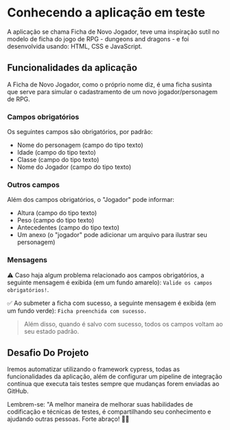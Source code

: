 # Conhecendo a aplicação em teste
A aplicação se chama Ficha de Novo Jogador, teve uma inspiração sutíl no modelo de ficha do jogo de RPG - dungeons and dragons - e foi desenvolvida usando: HTML, CSS e JavaScript.

## Funcionalidades da aplicação
A Ficha de Novo Jogador, como o próprio nome diz, é uma ficha susinta que serve para simular o cadastramento de um novo jogador/personagem de RPG.

### Campos obrigatórios
Os seguintes campos são obrigatórios, por padrão:

- Nome do personagem (campo do tipo texto)
- Idade (campo do tipo texto)
- Classe (campo do tipo texto)
- Nome do Jogador (campo do tipo texto)

### Outros campos
Além dos campos obrigatórios, o "Jogador" pode informar:
- Altura (campo do tipo texto)
- Peso (campo do tipo texto)
- Antecedentes (campo do tipo texto)
- Um anexo (o "jogador" pode adicionar um arquivo para ilustrar seu personagem)

### Mensagens

⚠️ Caso haja algum problema relacionado aos campos obrigatórios, a seguinte mensagem é exibida (em um fundo amarelo): `Valide os campos obrigatórios!`.

✅ Ao submeter a ficha com sucesso, a seguinte mensagem é exibida (em um fundo verde): `Ficha preenchida com sucesso.`

> Além disso, quando é salvo com sucesso, todos os campos voltam ao seu estado padrão.

## Desafio Do Projeto

Iremos automatizar utilizando o framework cypress, todas as funcionalidades da aplicação, além de configurar um pipeline de integração contínua que executa tais testes sempre que mudanças forem enviadas ao GitHub.

Lembrem-se: "A melhor maneira de melhorar suas habilidades de codificação e técnicas de testes, é compartilhando seu conhecimento e ajudando outras pessoas. Forte abraço! 🧑‍🏫
